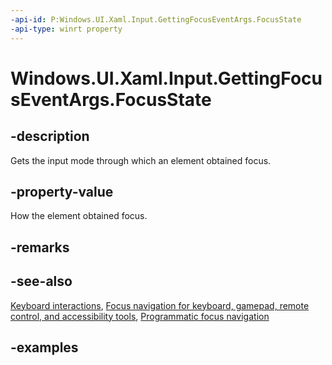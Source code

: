 ```yaml
---
-api-id: P:Windows.UI.Xaml.Input.GettingFocusEventArgs.FocusState
-api-type: winrt property
---
```


<!-- Property syntax.
public FocusState FocusState { get; }
-->

# Windows.UI.Xaml.Input.GettingFocusEventArgs.FocusState

## -description

Gets the input mode through which an element obtained focus.

## -property-value

How the element obtained focus.

## -remarks

## -see-also

[Keyboard interactions](https://docs.microsoft.com/windows/uwp/design/input/keyboard-interactions), [Focus navigation for keyboard, gamepad, remote control, and accessibility tools](https://docs.microsoft.com/windows/uwp/design/input/focus-navigation), [Programmatic focus navigation](https://docs.microsoft.com/windows/uwp/design/input/focus-navigation-programmatic)

## -examples

